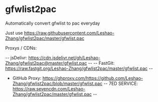 # gfwlist2pac
Automatically convert gfwlist to pac everyday

Just use https://raw.githubusercontent.com/Leshao-Zhang/gfwlist2pac/master/gfwlist.pac

Proxys / CDNs:

-- jsDelivr: https://cdn.jsdelivr.net/gh/Leshao-Zhang/gfwlist2pac@master/gfwlist.pac --
-- FastGit: https://raw.fastgit.org/Leshao-Zhang/gfwlist2pac/master/gfwlist.pac --
- GitHub Proxy: https://ghproxy.com/https://github.com/Leshao-Zhang/gfwlist2pac/blob/master/gfwlist.pac
-- 7ED SERVICE: https://raw.sevencdn.com/Leshao-Zhang/gfwlist2pac/master/gfwlist.pac --
